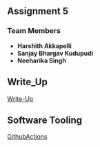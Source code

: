 
## Assignment 5


### Team Members
- **Harshith Akkapelli**
- **Sanjay Bhargav Kudupudi**
- **Neeharika Singh**

## Write_Up
[Write-Up](https://github.com/SanjayBhargavKudupudi/Cal/blob/main/GitOps.pdf)


## Software Tooling 
[GithubActions](https://github.com/SanjayBhargavKudupudi/Cal/tree/main/.github/workflows)


